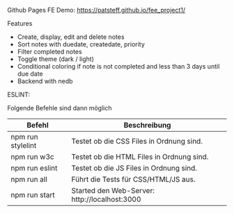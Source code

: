 Github Pages FE Demo: https://patsteff.github.io/fee_project1/

Features
- Create, display, edit and delete notes
- Sort notes with duedate, createdate, priority
- Filter completed notes
- Toggle theme (dark / light)
- Conditional coloring if note is not completed and less than 3 days until due date
- Backend with nedb

ESLINT:

Folgende Befehle sind dann möglich

| Befehl  |  Beschreibung |
|---|---|
| npm run stylelint  |   Testet ob die CSS Files in Ordnung sind. |
| npm run w3c  |   Testet ob die HTML Files in Ordnung sind. |
| npm run eslint  |  Testet ob die JS Files in Ordnung sind. |
| npm run all  |   Führt die Tests für CSS/HTML/JS aus. |
| npm run start  |  Started den Web-Server: http://localhost:3000 |
